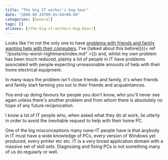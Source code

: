 ```yaml
---
title: "The big IT worker's bug bear"
date: "2008-08-29T09:45:04+00:00"
categories: [General]
tags: []
aliases: [/the-big-it-workers-bug-bear/]
---
```


Looks like I'm not the only one to have [problems with friends and family wanting help with their computers](http://www.reddit.com/r/programming/comments/6ygwg/how_do_you_deal_wfriends_and_family_constantly/). I've [talked about this before]({{< ref "/posts/my-worst-nightmare/index.md" >}}) and, whilst my own problem has been much reduced, plainly a lot of people in IT have problems associated with people expecting unreasonable amounts of help with their home electrical equipment.

In many ways the problem isn't close friends and family, it's when friends and family start farming you out to their friends and acquaintances.

You end up doing favours for people you don't know, who you'll never see again unless there's another problem and from whom there is absolutely no hope of any future reciprocation.

I know a lot of IT people who, when asked what they do at work, lie utterly in order to avoid the inevitable request to help with their home PC.

One of the big misconceptions many none-IT people have is that anybody in IT must have a wide knowledge of PCs, every version of Windows yet produced, every printer etc etc. IT is a very broad application domain with a massive set of skill sets. Diagnosing and fixing PCs is not something many of us do regularly or well.
